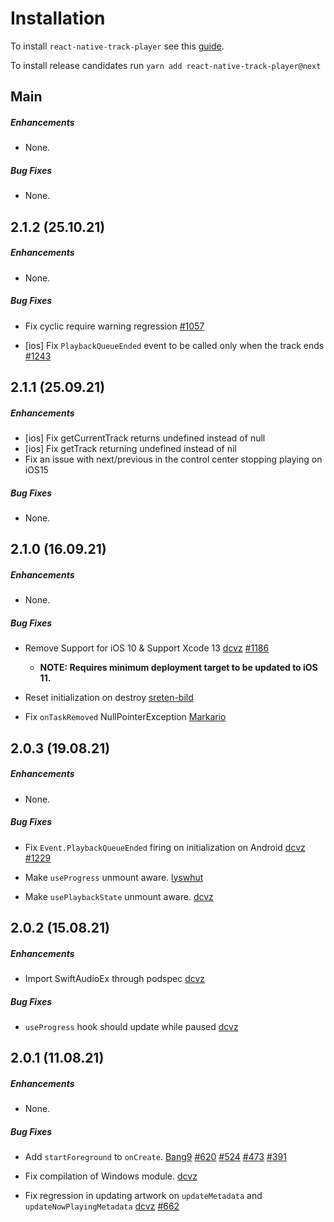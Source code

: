 # Installation

To install `react-native-track-player` see this [guide](https://react-native-track-player.js.org/install/).

To install release candidates run `yarn add react-native-track-player@next`

## Main

##### Enhancements

* None.

##### Bug Fixes

* None.

## 2.1.2 (25.10.21)

##### Enhancements

* None.

##### Bug Fixes

* Fix cyclic require warning regression
  [#1057](https://github.com/DoubleSymmetry/react-native-track-player/issues/1057)

* [ios] Fix `PlaybackQueueEnded` event to be called only when the track ends
  [#1243](https://github.com/DoubleSymmetry/react-native-track-player/issues/1243)

## 2.1.1 (25.09.21)

##### Enhancements

* [ios] Fix getCurrentTrack returns undefined instead of null
* [ios] Fix getTrack returning undefined instead of nil
* Fix an issue with next/previous in the control center stopping playing on iOS15

##### Bug Fixes

* None.

## 2.1.0 (16.09.21)

##### Enhancements

* None.

##### Bug Fixes

* Remove Support for iOS 10 & Support Xcode 13
  [dcvz](https://github.com/dcvz)
  [#1186](https://github.com/DoubleSymmetry/react-native-track-player/issues/1186)
  - **NOTE: Requires minimum deployment target to be updated to iOS 11.**

* Reset initialization on destroy
  [sreten-bild](https://github.com/sreten-bild)

* Fix `onTaskRemoved` NullPointerException
  [Markario](https://github.com/Markario)

## 2.0.3 (19.08.21)

##### Enhancements

* None.

##### Bug Fixes

* Fix `Event.PlaybackQueueEnded` firing on initialization on Android
  [dcvz](https://github.com/dcvz)
  [#1229](https://github.com/DoubleSymmetry/react-native-track-player/issues/1229)

* Make `useProgress` unmount aware.
  [lyswhut](https://github.com/lyswhut)

* Make `usePlaybackState` unmount aware.
  [dcvz](https://github.com/dcvz)

## 2.0.2 (15.08.21)

##### Enhancements

* Import SwiftAudioEx through podspec
  [dcvz](https://github.com/dcvz)

##### Bug Fixes

* `useProgress` hook should update while paused
  [dcvz](https://github.com/dcvz)


## 2.0.1 (11.08.21)

##### Enhancements

* None.  

##### Bug Fixes

* Add `startForeground` to `onCreate`.
  [Bang9](https://github.com/Bang9)
  [#620](https://github.com/DoubleSymmetry/react-native-track-player/issues/620)
  [#524](https://github.com/DoubleSymmetry/react-native-track-player/issues/524)
  [#473](https://github.com/DoubleSymmetry/react-native-track-player/issues/473)
  [#391](https://github.com/DoubleSymmetry/react-native-track-player/issues/391)

* Fix compilation of Windows module.
  [dcvz](https://github.com/dcvz)

* Fix regression in updating artwork on `updateMetadata` and `updateNowPlayingMetadata`
  [dcvz](https://github.com/dcvz)
  [#662](https://github.com/DoubleSymmetry/react-native-track-player/issues/662#issuecomment-896370375)
